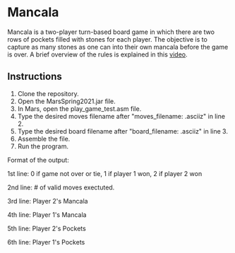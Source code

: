 # Mancala

Mancala is a two-player turn-based board game in which there are two rows of pockets filled with stones for each player. The objective is to capture as many stones as one can into their own mancala before the game is over. A brief overview of the rules is explained in this [video](https://www.youtube.com/watch?v=OX7rj93m6o8&t=37s). 

## Instructions

1. Clone the repository.
2. Open the MarsSpring2021.jar file. 
3. In Mars, open the play_game_test.asm file. 
4. Type the desired moves filename after "moves_filename: .asciiz" in line 2.
5. Type the desired board filename after "board_filename: .asciiz" in line 3.
6. Assemble the file.
7. Run the program. 

Format of the output:

1st line: 0 if game not over or tie, 1 if player 1 won, 2 if player 2 won

2nd line: # of valid moves exectuted.

3rd line: Player 2's Mancala

4th line: Player 1's Mancala

5th line: Player 2's Pockets

6th line: Player 1's Pockets
